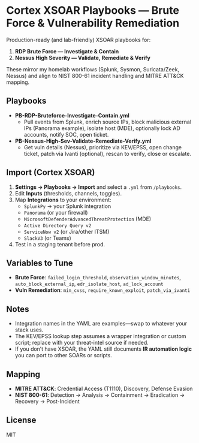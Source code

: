 # Cortex XSOAR Playbooks — Brute Force & Vulnerability Remediation

Production-ready (and lab-friendly) XSOAR playbooks for:
1) **RDP Brute Force — Investigate & Contain**
2) **Nessus High Severity — Validate, Remediate & Verify**

These mirror my homelab workflows (Splunk, Sysmon, Suricata/Zeek, Nessus) and align to NIST 800-61 incident handling and MITRE ATT&CK mapping.

## Playbooks
- **PB-RDP-Bruteforce-Investigate-Contain.yml**
  - Pull events from Splunk, enrich source IPs, block malicious external IPs (Panorama example), isolate host (MDE), optionally lock AD accounts, notify SOC, open ticket.
- **PB-Nessus-High-Sev-Validate-Remediate-Verify.yml**
  - Get vuln details (Nessus), prioritize via KEV/EPSS, open change ticket, patch via Ivanti (optional), rescan to verify, close or escalate.

## Import (Cortex XSOAR)
1. **Settings → Playbooks → Import** and select a `.yml` from `/playbooks`.
2. Edit **Inputs** (thresholds, channels, toggles).
3. Map **Integrations** to your environment:
   - `SplunkPy` → your Splunk integration  
   - `Panorama` (or your firewall)  
   - `MicrosoftDefenderAdvancedThreatProtection` (MDE)  
   - `Active Directory Query v2`  
   - `ServiceNow v2` (or Jira/other ITSM)  
   - `SlackV3` (or Teams)
4. Test in a staging tenant before prod.

## Variables to Tune
- **Brute Force**: `failed_login_threshold`, `observation_window_minutes`, `auto_block_external_ip`, `edr_isolate_host`, `ad_lock_account`
- **Vuln Remediation**: `min_cvss`, `require_known_exploit`, `patch_via_ivanti`

## Notes
- Integration names in the YAML are examples—swap to whatever your stack uses.
- The KEV/EPSS lookup step assumes a wrapper integration or custom script; replace with your threat-intel source if needed.
- If you don’t have XSOAR, the YAML still documents **IR automation logic** you can port to other SOARs or scripts.

## Mapping
- **MITRE ATT&CK**: Credential Access (T1110), Discovery, Defense Evasion
- **NIST 800-61**: Detection → Analysis → Containment → Eradication → Recovery → Post-Incident

## License
MIT
